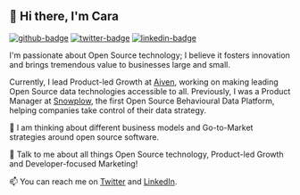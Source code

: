 ## :wave: Hi there, I'm Cara

[![github-badge]][github-url] [![twitter-badge]][twitter-url] [![linkedin-badge]][linkedin-url]

I'm passionate about Open Source technology; I believe it fosters innovation and brings tremendous value to businesses large and small.

Currently, I lead Product-led Growth at [Aiven](https://aiven.io/), working on making leading Open Source data technologies accessible to all. Previously, I was a Product Manager at [Snowplow](https://snowplowanalytics.com/), the first Open Source Behavioural Data Platform, helping companies take control of their data strategy. 

🌱 I am thinking about different business models and Go-to-Market strategies around open source software. 

💬 Talk to me about all things Open Source technology, Product-led Growth and Developer-focused Marketing! 

:mailbox: You can reach me on [Twitter](https://twitter.com/CaraBaestlein) and [LinkedIn](https://www.linkedin.com/in/cara-baestlein/).

[github-badge]: https://img.shields.io/static/v1?style=flat&label=GitHub&message=carabaestlein&color=333&labelColor=9ba0aa&logo=github
[github-url]: https://github.com/carabaestlein
[twitter-badge]: https://img.shields.io/static/v1?style=flat&label=Twitter&message=@CaraBaestlein&color=55acee&labelColor=9ba0aa&logo=twitter
[twitter-url]: https://twitter.com/CaraBaestlein
[linkedin-badge]: https://img.shields.io/static/v1?style=flat&label=LinkedIn&message=cara-baestlein&color=0077b5&labelColor=9ba0aa&logo=linkedin
[linkedin-url]: https://www.linkedin.com/in/cara-baestlein/
